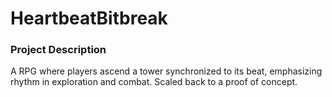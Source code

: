 # HeartbeatBitbreak
### Project Description
A RPG where players ascend a tower synchronized to its beat, emphasizing rhythm in exploration and combat. Scaled back to a proof of concept.

